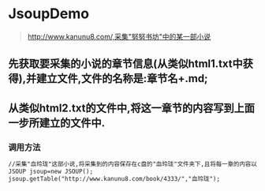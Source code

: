 # JsoupDemo

>http://www.kanunu8.com/,采集"努努书坊"中的某一部小说

## 先获取要采集的小说的章节信息(从类似html1.txt中获得),并建立文件,文件的名称是:章节名+.md;

## 从类似html2.txt的文件中,将这一章节的内容写到上面一步所建立的文件中.


### 调用方法

```txt
//采集"血玲珑"这部小说,将采集到的内容保存在c盘的"血玲珑"文件夹下,且将每一章的内容以md文件的形式保存。
JSOUP jsoup=new JSOUP();
jsoup.getTable("http://www.kanunu8.com/book/4333/","血玲珑");


```



